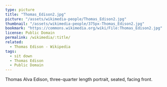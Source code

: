 ```yaml
---
type: picture
title: "Thomas_Edison2.jpg"
picture: "/assets/wikimedia-people/Thomas_Edison2.jpg"
thumbnail: "/assets/wikimedia-people/375px-Thomas_Edison2.jpg"
bookmark: "https://commons.wikimedia.org/wiki/File:Thomas_Edison2.jpg"
license: Public Domain
permalink: /wikimedia/:title/
related:
  - Thomas Edison - Wikipedia
tags:
  - sit down
  - Thomas Edison
  - Public Domain
---
```

Thomas Alva Edison, three-quarter length portrait, seated, facing front. 